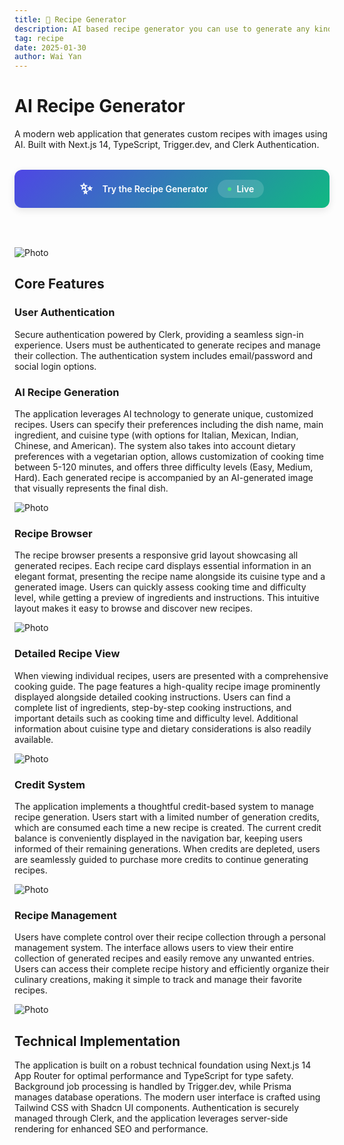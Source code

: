 ```yaml
---
title: 🥙 Recipe Generator
description: AI based recipe generator you can use to generate any kind of recipe for your next meal.
tag: recipe
date: 2025-01-30
author: Wai Yan
---
```


# AI Recipe Generator

A modern web application that generates custom recipes with images using AI. Built with Next.js 14, TypeScript, Trigger.dev, and Clerk Authentication.


<div style="background: linear-gradient(135deg, #4F46E5 0%, #10B981 100%); padding: 1rem; border-radius: 12px; margin: 2rem 0; text-align: center; box-shadow: 0 4px 12px rgba(0, 0, 0, 0.1); transition: transform 0.2s ease;">
  <a href="https://recipe.waiyanmt.com/browse" style="color: white; text-decoration: none; font-weight: 600; display: flex; align-items: center; justify-content: center; gap: 1rem;">
    <span style="font-size: 1.5rem;">✨</span>
    <span>Try the Recipe Generator</span>
    <span style="background: rgba(255, 255, 255, 0.15); padding: 0.375rem 1rem; border-radius: 9999px; font-size: 0.875rem; display: flex; align-items: center; gap: 0.5rem;">
      <span style="width: 6px; height: 6px; background: #4ade80; border-radius: 50%; animation: pulse 1.5s ease-in-out infinite;"></span>
      Live
      <style jsx>{`
        @keyframes pulse {
          0% { opacity: 0.6; }
          50% { opacity: 1; }
          100% { opacity: 0.6; }
        }
      `}</style>
    </span>
  </a>
</div>

<br/>

<Image
  src="/images/recipe/recipe-1.png"
  alt="Photo"
  width={1125}
  height={750}
  priority
  className="next-image"
/>

## Core Features

### User Authentication
Secure authentication powered by Clerk, providing a seamless sign-in experience. Users must be authenticated to generate recipes and manage their collection. The authentication system includes email/password and social login options.

### AI Recipe Generation
The application leverages AI technology to generate unique, customized recipes. Users can specify their preferences including the dish name, main ingredient, and cuisine type (with options for Italian, Mexican, Indian, Chinese, and American). The system also takes into account dietary preferences with a vegetarian option, allows customization of cooking time between 5-120 minutes, and offers three difficulty levels (Easy, Medium, Hard). Each generated recipe is accompanied by an AI-generated image that visually represents the final dish.

<Image
  src="/images/recipe/recipe-2.png"
  alt="Photo"
  width={1125}
  height={750}
  priority
  className="next-image"
/>

### Recipe Browser
The recipe browser presents a responsive grid layout showcasing all generated recipes. Each recipe card displays essential information in an elegant format, presenting the recipe name alongside its cuisine type and a generated image. Users can quickly assess cooking time and difficulty level, while getting a preview of ingredients and instructions. This intuitive layout makes it easy to browse and discover new recipes.

<Image
  src="/images/recipe/recipe-5.png"
  alt="Photo"
  width={1125}
  height={750}
  priority
  className="next-image"
/>

### Detailed Recipe View
When viewing individual recipes, users are presented with a comprehensive cooking guide. The page features a high-quality recipe image prominently displayed alongside detailed cooking instructions. Users can find a complete list of ingredients, step-by-step cooking instructions, and important details such as cooking time and difficulty level. Additional information about cuisine type and dietary considerations is also readily available.

<Image
  src="/images/recipe/recipe-3.png"
  alt="Photo"
  width={1125}
  height={750}
  priority
  className="next-image"
/>

### Credit System
The application implements a thoughtful credit-based system to manage recipe generation. Users start with a limited number of generation credits, which are consumed each time a new recipe is created. The current credit balance is conveniently displayed in the navigation bar, keeping users informed of their remaining generations. When credits are depleted, users are seamlessly guided to purchase more credits to continue generating recipes.

<Image
  src="/images/recipe/recipe-6.jpg"
  alt="Photo"
  width={1125}
  height={750}
  priority
  className="next-image"
/>

### Recipe Management
Users have complete control over their recipe collection through a personal management system. The interface allows users to view their entire collection of generated recipes and easily remove any unwanted entries. Users can access their complete recipe history and efficiently organize their culinary creations, making it simple to track and manage their favorite recipes.

<Image
  src="/images/recipe/recipe-4.png"
  alt="Photo"
  width={1125}
  height={750}
  priority
  className="next-image"
/>

## Technical Implementation
The application is built on a robust technical foundation using Next.js 14 App Router for optimal performance and TypeScript for type safety. Background job processing is handled by Trigger.dev, while Prisma manages database operations. The modern user interface is crafted using Tailwind CSS with Shadcn UI components. Authentication is securely managed through Clerk, and the application leverages server-side rendering for enhanced SEO and performance.
